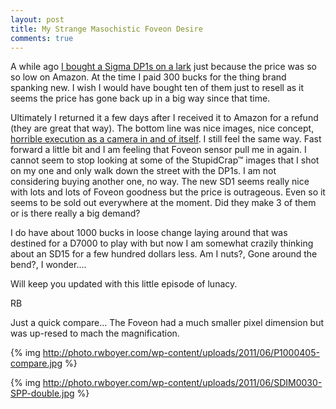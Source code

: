 ```yaml
---
layout: post
title: My Strange Masochistic Foveon Desire
comments: true
---
```

A while ago <a href="http://photo.rwboyer.com/2010/09/21/guess-what-the-cat-drug-in-a-foveon/">I bought a Sigma DP1s on a lark</a> just because the price was so so low on Amazon. At the time I paid 300 bucks for the thing brand spanking new. I wish I would have bought ten of them just to resell as it seems the price has gone back up in a big way since that time.

Ultimately I returned it a few days after I received it to Amazon for a refund (they are great that way). The bottom line was nice images, nice concept, <a href="http://photo.rwboyer.com/2011/01/31/cameras-i-wanted-to-love-but-couldnt/">horrible execution as a camera in and of itself</a>. I still feel the same way. Fast forward a little bit and I am feeling that Foveon sensor pull me in again. I cannot seem to stop looking at some of the StupidCrap™ images that I shot on my one and only walk down the street with the DP1s. I am not considering buying another one, no way. The new SD1 seems really nice with lots and lots of Foveon goodness but the price is outrageous. Even so it seems to be sold out everywhere at the moment. Did they make 3 of them or is there really a big demand?

I do have about 1000 bucks in loose change laying around that was destined for a D7000 to play with but now I am somewhat crazily thinking about an SD15 for a few hundred dollars less. Am I nuts?, Gone around the bend?, I wonder....

Will keep you updated with this little episode of lunacy.

RB

Just a quick compare... The Foveon had a much smaller pixel dimension but was up-resed to mach the magnification.

{% img http://photo.rwboyer.com/wp-content/uploads/2011/06/P1000405-compare.jpg %}

{% img http://photo.rwboyer.com/wp-content/uploads/2011/06/SDIM0030-SPP-double.jpg %} 